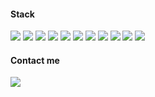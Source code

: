 #### Stack
<img src="https://img.shields.io/badge/javascript-191919" /> <img src="https://img.shields.io/badge/typescript-191919" /> <img src="https://img.shields.io/badge/react-191919" /> <img src="https://img.shields.io/badge/angular-191919" /> <img src="https://img.shields.io/badge/node-191919" /> <img src="https://img.shields.io/badge/react native-191919" /> <img src="https://img.shields.io/badge/next js-191919" /> <img src="https://img.shields.io/badge/wordpress-191919" /> <img src="https://img.shields.io/badge/sass-191919" /> <img src="https://img.shields.io/badge/tailwind-191919" /> <img src="https://img.shields.io/badge/chakra ui-191919" />



#### Contact me
<a href="https://www.linkedin.com/in/jardelima/" target="_blank"><img src="https://img.shields.io/badge/linkedin-%231081C2?link=https%3A%2F%2Fwww.linkedin.com%2Fin%2Fjardelima%2F" /></a>

